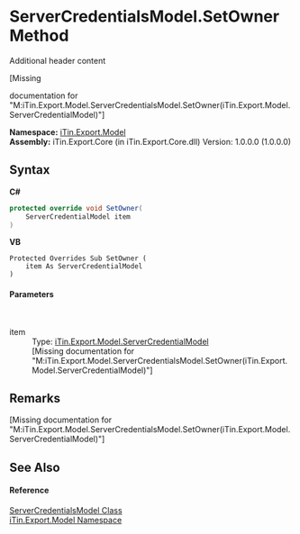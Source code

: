 # ServerCredentialsModel.SetOwner Method 
Additional header content 

\[Missing <summary> documentation for "M:iTin.Export.Model.ServerCredentialsModel.SetOwner(iTin.Export.Model.ServerCredentialModel)"\]

**Namespace:**&nbsp;<a href="N_iTin_Export_Model">iTin.Export.Model</a><br />**Assembly:**&nbsp;iTin.Export.Core (in iTin.Export.Core.dll) Version: 1.0.0.0 (1.0.0.0)

## Syntax

**C#**<br />
``` C#
protected override void SetOwner(
	ServerCredentialModel item
)
```

**VB**<br />
``` VB
Protected Overrides Sub SetOwner ( 
	item As ServerCredentialModel
)
```


#### Parameters
&nbsp;<dl><dt>item</dt><dd>Type: <a href="T_iTin_Export_Model_ServerCredentialModel">iTin.Export.Model.ServerCredentialModel</a><br />\[Missing <param name="item"/> documentation for "M:iTin.Export.Model.ServerCredentialsModel.SetOwner(iTin.Export.Model.ServerCredentialModel)"\]</dd></dl>

## Remarks
\[Missing <remarks> documentation for "M:iTin.Export.Model.ServerCredentialsModel.SetOwner(iTin.Export.Model.ServerCredentialModel)"\]

## See Also


#### Reference
<a href="T_iTin_Export_Model_ServerCredentialsModel">ServerCredentialsModel Class</a><br /><a href="N_iTin_Export_Model">iTin.Export.Model Namespace</a><br />
